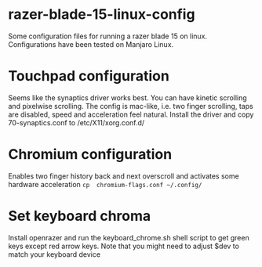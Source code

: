 # razer-blade-15-linux-config
Some configuration files for running a razer blade 15 on linux. Configurations have been tested on Manjaro Linux.

# Touchpad configuration
Seems like the synaptics driver works best. You can have kinetic scrolling and pixelwise scrolling. The config is mac-like, i.e. two finger scrolling, taps are disabled, speed and acceleration feel natural. Install the driver and copy 
70-synaptics.conf to /etc/X11/xorg.conf.d/

# Chromium configuration
Enables two finger history back and next overscroll and activates some hardware acceleration
`cp  chromium-flags.conf ~/.config/`

# Set keyboard chroma
Install openrazer and run the keyboard_chrome.sh shell script to get green keys except red arrow keys. Note that you might need to adjust $dev to match your keyboard device
